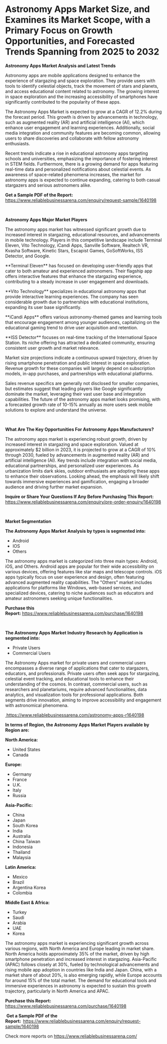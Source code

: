 <p><h1>Astronomy Apps Market Size, and Examines its Market Scope, with a Primary Focus on Growth Opportunities, and Forecasted Trends Spanning from 2025 to 2032</h1></p><p><strong>Astronomy Apps Market Analysis and Latest Trends</strong></p>
<p><p>Astronomy apps are mobile applications designed to enhance the experience of stargazing and space exploration. They provide users with tools to identify celestial objects, track the movement of stars and planets, and access educational content related to astronomy. The growing interest in space exploration and the increasing accessibility of smartphones have significantly contributed to the popularity of these apps.</p><p>The Astronomy Apps Market is expected to grow at a CAGR of 12.2% during the forecast period. This growth is driven by advancements in technology, such as augmented reality (AR) and artificial intelligence (AI), which enhance user engagement and learning experiences. Additionally, social media integration and community features are becoming common, allowing users to share discoveries and collaborate with fellow astronomy enthusiasts.</p><p>Recent trends indicate a rise in educational astronomy apps targeting schools and universities, emphasizing the importance of fostering interest in STEM fields. Furthermore, there is a growing demand for apps featuring real-time data and personalized notifications about celestial events. As awareness of space-related phenomena increases, the market for astronomy apps is expected to continue expanding, catering to both casual stargazers and serious astronomers alike.</p></p>
<p><strong>Get a Sample PDF of the Report:&nbsp;</strong> <a href="https://www.reliablebusinessarena.com/enquiry/request-sample/1640198?utm_campaign=2635&utm_medium=2&utm_source=Github&utm_content=ia&utm_term=05032025&utm_id=astronomy-apps">https://www.reliablebusinessarena.com/enquiry/request-sample/1640198</a></p>
<p>&nbsp;</p>
<p><strong>Astronomy Apps Major Market Players</strong></p>
<p><p>The astronomy apps market has witnessed significant growth due to increased interest in stargazing, educational resources, and advancements in mobile technology. Players in this competitive landscape include Terminal Eleven, Vito Technology, iCandi Apps, Sanville Software, Realtech VR, Kvasha Software, Kinetic Stars, Escapist Games, GoSoftWorks, ISS Detector, and Google.</p><p>**Terminal Eleven** has focused on developing user-friendly apps that cater to both amateur and experienced astronomers. Their flagship app offers interactive features that enhance the stargazing experience, contributing to a steady increase in user engagement and downloads.</p><p>**Vito Technology** specializes in educational astronomy apps that provide interactive learning experiences. The company has seen considerable growth due to partnerships with educational institutions, expanding its user base significantly.</p><p>**iCandi Apps** offers various astronomy-themed games and learning tools that encourage engagement among younger audiences, capitalizing on the educational gaming trend to drive user acquisition and retention.</p><p>**ISS Detector** focuses on real-time tracking of the International Space Station. Its niche offering has attracted a dedicated community, ensuring consistent user growth and market relevance.</p><p>Market size projections indicate a continuous upward trajectory, driven by rising smartphone penetration and public interest in space exploration. Revenue growth for these companies will largely depend on subscription models, in-app purchases, and partnerships with educational platforms.</p><p>Sales revenue specifics are generally not disclosed for smaller companies, but estimates suggest that leading players like Google significantly dominate the market, leveraging their vast user base and integration capabilities. The future of the astronomy apps market looks promising, with a forecasted growth rate of 10-15% annually as more users seek mobile solutions to explore and understand the universe.</p></p>
<p>&nbsp;</p>
<p><strong>What Are The Key Opportunities For Astronomy Apps Manufacturers?</strong></p>
<p><p>The astronomy apps market is experiencing robust growth, driven by increased interest in stargazing and space exploration. Valued at approximately $2 billion in 2023, it is projected to grow at a CAGR of 10% through 2030, fueled by advancements in augmented reality (AR) and artificial intelligence (AI). Key trends include integration with social media, educational partnerships, and personalized user experiences. As urbanization limits dark skies, outdoor enthusiasts are adopting these apps to enhance their observations. Looking ahead, the emphasis will likely shift towards immersive experiences and gamification, engaging a broader audience and driving further market expansion.</p></p>
<p><strong>Inquire or Share Your Questions If Any Before Purchasing This Report:</strong> <a href="https://www.reliablebusinessarena.com/enquiry/pre-order-enquiry/1640198?utm_campaign=2635&utm_medium=2&utm_source=Github&utm_content=ia&utm_term=05032025&utm_id=astronomy-apps">https://www.reliablebusinessarena.com/enquiry/pre-order-enquiry/1640198</a></p>
<p>&nbsp;</p>
<p><strong>Market Segmentation</strong></p>
<p><strong>The Astronomy Apps Market Analysis by types is segmented into:</strong></p>
<p><ul><li>Android</li><li>IOS</li><li>Others</li></ul></p>
<p><p>The astronomy apps market is categorized into three main types: Android, iOS, and Others. Android apps are popular for their wide accessibility on various devices, offering features like star maps and telescope controls. iOS apps typically focus on user experience and design, often featuring advanced augmented reality capabilities. The "Others" market includes applications for platforms like Windows, web-based services, and specialized devices, catering to niche audiences such as educators and amateur astronomers seeking unique functionalities.</p></p>
<p><strong>Purchase this Report:&nbsp;</strong><a href="https://www.reliablebusinessarena.com/purchase/1640198?utm_campaign=2635&utm_medium=2&utm_source=Github&utm_content=ia&utm_term=05032025&utm_id=astronomy-apps">https://www.reliablebusinessarena.com/purchase/1640198</a></p>
<p>&nbsp;</p>
<p><strong>The Astronomy Apps Market Industry Research by Application is segmented into:</strong></p>
<p><ul><li>Private Users</li><li>Commercial Users</li></ul></p>
<p><p>The Astronomy Apps market for private users and commercial users encompasses a diverse range of applications that cater to stargazers, educators, and professionals. Private users often seek apps for stargazing, celestial event tracking, and educational tools to enhance their understanding of the cosmos. In contrast, commercial users, such as researchers and planetariums, require advanced functionalities, data analytics, and visualization tools for professional applications. Both segments drive innovation, aiming to improve accessibility and engagement with astronomical phenomena.</p></p>
<p><a href="https://www.reliablebusinessarena.com/astronomy-apps-r1640198?utm_campaign=2635&utm_medium=2&utm_source=Github&utm_content=ia&utm_term=05032025&utm_id=astronomy-apps">&nbsp;https://www.reliablebusinessarena.com/astronomy-apps-r1640198</a></p>
<p><strong>In terms of Region, the Astronomy Apps Market Players available by Region are:</strong></p>
<p>
    <p> <strong> North America: </strong>
        <ul>
            <li>United States</li>
            <li>Canada</li>
        </ul>
        </p> 
    <p> <strong> Europe: </strong>
        <ul>
            <li>Germany</li>
            <li>France</li>
            <li>U.K.</li>
            <li>Italy</li>
            <li>Russia</li>
        </ul>
        </p> 
    <p> <strong> Asia-Pacific: </strong>
        <ul>
            <li>China</li>
            <li>Japan</li>
            <li>South Korea</li>
            <li>India</li>
            <li>Australia</li>
            <li>China Taiwan</li>
            <li>Indonesia</li>
            <li>Thailand</li>
            <li>Malaysia</li>
        </ul>
        </p> 
    <p> <strong> Latin America: </strong>
        <ul>
            <li>Mexico</li>
            <li>Brazil</li>
            <li>Argentina Korea</li>
            <li>Colombia</li>
        </ul>
        </p> 
    <p> <strong> Middle East & Africa: </strong>
        <ul>
            <li>Turkey</li>
            <li>Saudi</li>
            <li>Arabia</li>
            <li>UAE</li>
            <li>Korea</li>
        </ul>
    </p>
    </p>
<p><p>The astronomy apps market is experiencing significant growth across various regions, with North America and Europe leading in market share. North America holds approximately 35% of the market, driven by high smartphone penetration and increased interest in stargazing. Asia-Pacific (APAC) follows closely at 30%, fueled by technological advancements and rising mobile app adoption in countries like India and Japan. China, with a market share of about 20%, is also emerging rapidly, while Europe accounts for around 15% of the total market. The demand for educational tools and immersive experiences in astronomy is expected to sustain this growth trajectory, particularly in North America and APAC.</p></p>
<p><strong>Purchase this Report: </strong><a href="https://www.reliablebusinessarena.com/purchase/1640198?utm_campaign=2635&utm_medium=2&utm_source=Github&utm_content=ia&utm_term=05032025&utm_id=astronomy-apps">https://www.reliablebusinessarena.com/purchase/1640198</a></p>
<p>&nbsp;<strong>Get a Sample PDF of the Report:&nbsp;&nbsp;</strong><a href="https://www.reliablebusinessarena.com/enquiry/request-sample/1640198?utm_campaign=2635&utm_medium=2&utm_source=Github&utm_content=ia&utm_term=05032025&utm_id=astronomy-apps">https://www.reliablebusinessarena.com/enquiry/request-sample/1640198</a></p>
<p><strong></strong></p>
<p>Check more reports on <a href="https://www.reliablebusinessarena.com/?utm_campaign=2635&utm_medium=2&utm_source=Github&utm_content=ia&utm_term=05032025&utm_id=astronomy-apps">https://www.reliablebusinessarena.com/</a></p>